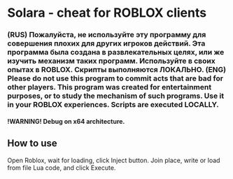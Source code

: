 <h1>Solara - cheat for ROBLOX clients</h1>
<h3>(RUS)
Пожалуйста, не используйте эту программу для совершения плохих для других игроков действий.
Эта программа была создана в развлекательных целях, или же изучить механизм таких программ. Используйте в своих опытах в ROBLOX.
Скрипты выполняются ЛОКАЛЬНО.
(ENG)
Please do not use this program to commit acts that are bad for other players.
This program was created for entertainment purposes, or to study the mechanism of such programs. Use it in your ROBLOX experiences.
Scripts are executed LOCALLY.</h3>

<h4>!WARNING! Debug on x64 architecture.</h4>
<h2>How to use</h3>
Open Roblox, wait for loading, click Inject button.
Join place, write or load from file Lua code, and click Execute.
